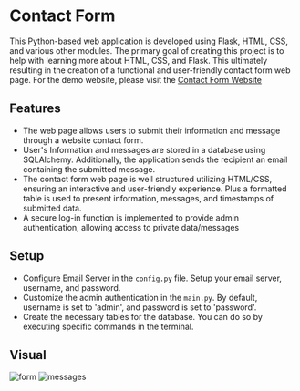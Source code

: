 # Contact Form

This Python-based web application is developed using Flask, HTML, CSS, and various other modules. The primary goal of creating this project is to help with learning more about HTML, CSS, and Flask. This ultimately resulting in the creation of a functional and user-friendly contact form web page. For the demo website, please visit the <a href='http://slkat.pythonanywhere.com/' target='blank'>Contact Form Website</a>

## Features

* The web page allows users to submit their information and message through a website contact form.
* User's Information and messages are stored in a database using SQLAlchemy. Additionally, the application sends the recipient an email containing the submitted message.
* The contact form web page is well structured utilizing HTML/CSS, ensuring an interactive and user-friendly experience. Plus a formatted table is used to present information, messages, and timestamps of submitted data.
* A secure log-in function is implemented to provide admin authentication, allowing access to private data/messages

## Setup

* Configure Email Server in the `config.py` file. Setup your email server, username, and password.
* Customize the admin authentication in the `main.py`. By default, username is set to 'admin', and password is set to 'password'.
* Create the necessary tables for the database. You can do so by executing specific commands in the terminal.

## Visual

![form](https://i.gyazo.com/365f74e7dd74a39bcd158dbdaac8aa2b.png)
![messages](https://i.gyazo.com/84c7d3f9aba27e94dc6557457058983f.png)